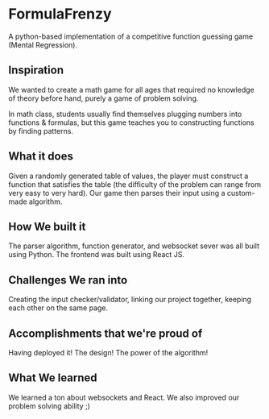 # FormulaFrenzy

A python-based implementation of a competitive function guessing game (Mental Regression).

## Inspiration 

We wanted to create a math game for all ages that required no knowledge of theory before hand, purely a game of problem solving.

In math class, students usually find themselves plugging numbers into functions & formulas, but this game teaches you to constructing functions by finding patterns. 

## What it does 

Given a randomly generated table of values, the player must construct a function that satisfies the table (the difficulty of the problem can range from very easy to very hard). Our game then parses their input using a custom-made algorithm. 

## How We built it 

The parser algorithm, function generator, and websocket sever was all built using Python. The frontend was built using React JS.

## Challenges We ran into 

Creating the input checker/validator, linking our project together, keeping each other on the same page.

## Accomplishments that we're proud of 

Having deployed it! The design! The power of the algorithm! 

## What We learned

We learned a ton about websockets and React. We also improved our problem solving ability ;)

